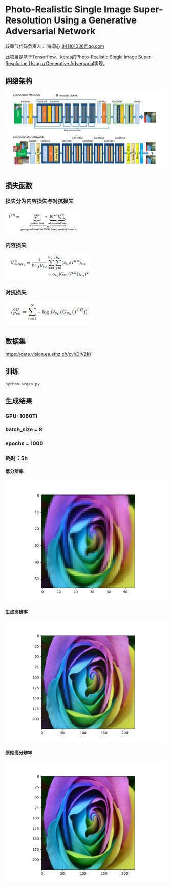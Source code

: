 # Photo-Realistic Single Image Super-Resolution Using a Generative Adversarial Network
该章节代码负责人： 海阔心 841101036@qq.com  

此项目是基于Tensorflow、keras的[Photo-Realistic Single Image Super-Resolution Using a Generative Adversarial](https://arxiv.org/abs/1609.04802)实现。

## 网络架构
![SRGAN](srgan.png "Photo-Realistic Single Image Super-Resolution Using a Generative Adversarial")

## 损失函数 

### 损失分为内容损失与对抗损失
![loss](loss.png "loss")

### 内容损失
![loss](loss_content.png "content loss")

### 对抗损失
![loss](loss_adversarial.png "adversarial loss")

## 数据集
https://data.vision.ee.ethz.ch/cvl/DIV2K/

## 训练
```
python srgan.py
```

## 生成结果
### GPU: 1080TI
### batch_size = 8     
### epochs = 1000
### 耗时：5h

#### 低分辨率
![](images/9200_1_lowres.png)

#### 生成高辨率
![](images/9200_1_fake_hr.png)

#### 原始高分辨率
![](images/9200_1_imgs_hr.png)
